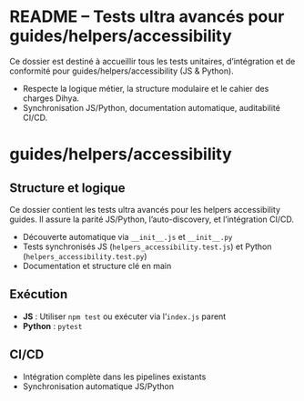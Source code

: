 # README – Tests ultra avancés pour guides/helpers/accessibility

Ce dossier est destiné à accueillir tous les tests unitaires, d’intégration et de conformité pour guides/helpers/accessibility (JS & Python).

- Respecte la logique métier, la structure modulaire et le cahier des charges Dihya.
- Synchronisation JS/Python, documentation automatique, auditabilité CI/CD.

# guides/helpers/accessibility

## Structure et logique
Ce dossier contient les tests ultra avancés pour les helpers accessibility guides. Il assure la parité JS/Python, l’auto-discovery, et l’intégration CI/CD.

- Découverte automatique via `__init__.js` et `__init__.py`
- Tests synchronisés JS (`helpers_accessibility.test.js`) et Python (`helpers_accessibility.test.py`)
- Documentation et structure clé en main

## Exécution
- **JS** : Utiliser `npm test` ou exécuter via l’`index.js` parent
- **Python** : `pytest`

## CI/CD
- Intégration complète dans les pipelines existants
- Synchronisation automatique JS/Python
